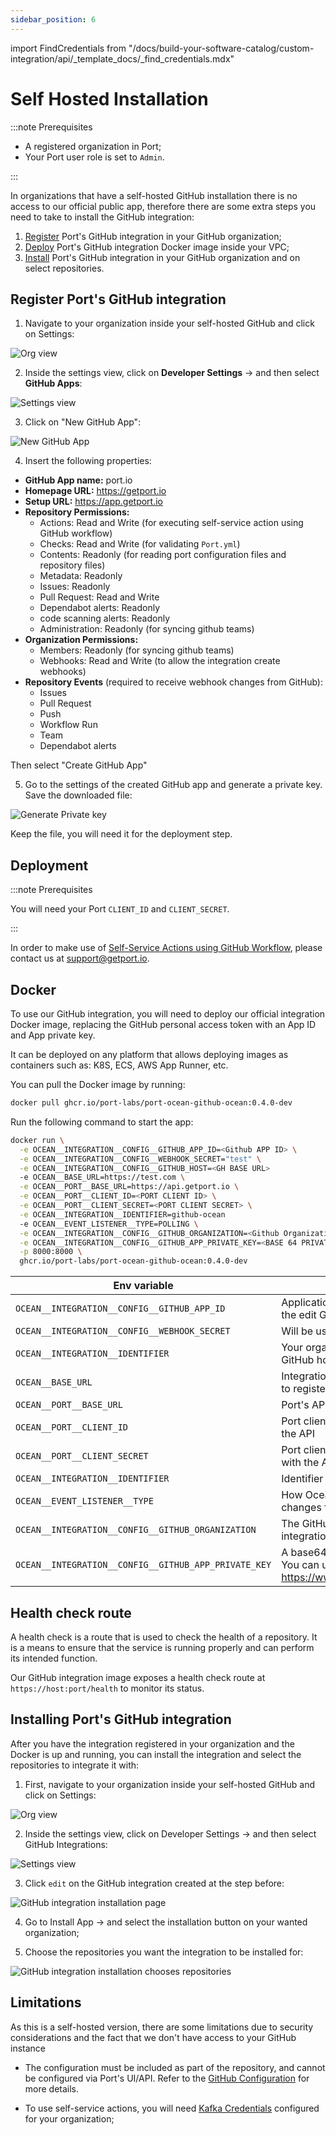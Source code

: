 ```yaml
---
sidebar_position: 6
---
```


import FindCredentials from "/docs/build-your-software-catalog/custom-integration/api/\_template_docs/\_find_credentials.mdx"

# Self Hosted Installation

:::note Prerequisites

- A registered organization in Port;
- Your Port user role is set to `Admin`.

:::

In organizations that have a self-hosted GitHub installation there is no access to our official public app, therefore there are some extra steps you need to take to install the GitHub integration:

1. [Register](#register-ports-github-integration) Port's GitHub integration in your GitHub organization;
2. [Deploy](#deployment) Port's GitHub integration Docker image inside your VPC;
3. [Install](#installing-ports-github-integration) Port's GitHub integration in your GitHub organization and on select repositories.

## Register Port's GitHub integration

1. Navigate to your organization inside your self-hosted GitHub and click on Settings:

![Org view](../../../../../static/img/integrations/github-app/SelfHostedOrganizaionView.png)

2. Inside the settings view, click on **Developer Settings** -> and then select **GitHub Apps**:

![Settings view](../../../../../static/img/integrations/github-app/SelfHostedOrganizationSettings.png)

3. Click on "New GitHub App":

![New GitHub App](../../../../../static/img/integrations/github-app/SelfHostedNewGitHubApp.png)

4. Insert the following properties:

- **GitHub App name:** port.io
- **Homepage URL:** https://getport.io
- **Setup URL:** https://app.getport.io
- **Repository Permissions:**
  - Actions: Read and Write (for executing self-service action using GitHub workflow)
  - Checks: Read and Write (for validating `Port.yml`)
  - Contents: Readonly (for reading port configuration files and repository files)
  - Metadata: Readonly
  - Issues: Readonly
  - Pull Request: Read and Write
  - Dependabot alerts: Readonly
  - code scanning alerts: Readonly
  - Administration: Readonly (for syncing github teams)
- **Organization Permissions:**
  - Members: Readonly (for syncing github teams)
  - Webhooks: Read and Write (to allow the integration create webhooks)
- **Repository Events** (required to receive webhook changes from GitHub):
  - Issues
  - Pull Request
  - Push
  - Workflow Run
  - Team
  - Dependabot alerts

Then select "Create GitHub App"

5. Go to the settings of the created GitHub app and generate a private key. Save the downloaded file:

![Generate Private key](../../../../../static/img/integrations/github-app/SelfHosetdGeneratePrivayKey.png)

Keep the file, you will need it for the deployment step.

## Deployment

:::note Prerequisites

You will need your Port `CLIENT_ID` and `CLIENT_SECRET`.

<FindCredentials/>

:::

In order to make use of [Self-Service Actions using GitHub Workflow](../../../../actions-and-automations/setup-backend/github-workflow/github-workflow.md), please contact us at support@getport.io.

## Docker

To use our GitHub integration, you will need to deploy our official integration Docker image, replacing the GitHub personal access token with an App ID and App private key.

It can be deployed on any platform that allows deploying images as containers such as: K8S, ECS, AWS App Runner, etc.

You can pull the Docker image by running:

```bash showLineNumbers
docker pull ghcr.io/port-labs/port-ocean-github-ocean:0.4.0-dev
```

Run the following command to start the app:

```bash showLineNumbers
docker run \
  -e OCEAN__INTEGRATION__CONFIG__GITHUB_APP_ID=<Github APP ID> \
  -e OCEAN__INTEGRATION__CONFIG__WEBHOOK_SECRET="test" \
  -e OCEAN__INTEGRATION__CONFIG__GITHUB_HOST=<GH BASE URL>
  -e OCEAN__BASE_URL=https://test.com \
  -e OCEAN__PORT__BASE_URL=https://api.getport.io \
  -e OCEAN__PORT__CLIENT_ID=<PORT CLIENT ID> \
  -e OCEAN__PORT__CLIENT_SECRET=<PORT CLIENT SECRET> \
  -e OCEAN__INTEGRATION__IDENTIFIER=github-ocean
  -e OCEAN__EVENT_LISTENER__TYPE=POLLING \
  -e OCEAN__INTEGRATION__CONFIG__GITHUB_ORGANIZATION=<Github Organization> \
  -e OCEAN__INTEGRATION__CONFIG__GITHUB_APP_PRIVATE_KEY=<BASE 64 PRIVATEKEY> \
  -p 8000:8000 \
  ghcr.io/port-labs/port-ocean-github-ocean:0.4.0-dev
```

| Env variable                                         | Description                                                                         |
| ---------------------------------------------------- | ----------------------------------------------------------------------------------- |
| `OCEAN__INTEGRATION__CONFIG__GITHUB_APP_ID`          | Application ID. You can find it in the edit GitHub Integration page.                |
| `OCEAN__INTEGRATION__CONFIG__WEBHOOK_SECRET`         | Will be used to create webhook                                                      |
| `OCEAN__INTEGRATION__IDENTIFIER`                     | Your organization's self-hosted GitHub hostname                                     |
| `OCEAN__BASE_URL`                                    | Integration base url, will be used to register webhook.                             |
| `OCEAN__PORT__BASE_URL`                              | Port's API Base URL                                                                 |
| `OCEAN__PORT__CLIENT_ID`                             | Port client id for interacting with the API                                         |
| `OCEAN__PORT__CLIENT_SECRET`                         | Port client secret for interacting with the API                                     |
| `OCEAN__INTEGRATION__IDENTIFIER`                     | Identifier for the integration                                                      |
| `OCEAN__EVENT_LISTENER__TYPE`                        | How Ocean will retrieve config changes from Port.                                   |
| `OCEAN__INTEGRATION__CONFIG__GITHUB_ORGANIZATION`    | The GitHub organization the integration was installed in.                           |
| `OCEAN__INTEGRATION__CONFIG__GITHUB_APP_PRIVATE_KEY` | A base64 encoded private key. You can use a tool like https://www.base64encode.org/ |

## Health check route

A health check is a route that is used to check the health of a repository. It is a means to ensure that the service is running properly and can perform its intended function.

Our GitHub integration image exposes a health check route at `https://host:port/health` to monitor its status.

## Installing Port's GitHub integration

After you have the integration registered in your organization and the Docker is up and running, you can install the integration and select the repositories to integrate it with:

1. First, navigate to your organization inside your self-hosted GitHub and click on Settings:

![Org view](../../../../../static/img/integrations/github-app/SelfHostedOrganizaionView.png)

2. Inside the settings view, click on Developer Settings -> and then select GitHub Integrations:

![Settings view](../../../../../static/img/integrations/github-app/SelfHostedOrganizationSettings.png)

3. Click `edit` on the GitHub integration created at the step before:

![GitHub integration installation page](../../../../../static/img/integrations/github-app/SelfHostedEditGitHubApp.png)

4. Go to Install App -> and select the installation button on your wanted organization;

5. Choose the repositories you want the integration to be installed for:

![GitHub integration installation chooses repositories](../../../../../static/img/integrations/github-app/SelfHostedInstallationRepoSelection.png)

## Limitations

As this is a self-hosted version, there are some limitations due to security considerations and the fact that we don't have access to your GitHub instance

- The configuration must be included as part of the repository, and cannot be configured via Port's UI/API. Refer to the [GitHub Configuration](https://docs.port.io/build-your-software-catalog/sync-data-to-catalog/git/github/?method=github#configuration) for more details.

- To use self-service actions, you will need [Kafka Credentials](/actions-and-automations/setup-backend/webhook/kafka/kafka.md) configured for your organization;
